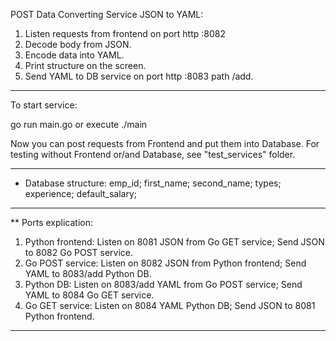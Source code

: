 POST Data Converting Service JSON to YAML:

1. Listen requests from frontend on port http :8082
2. Decode body from JSON.
3. Encode data into YAML.
4. Print structure on the screen.
5. Send YAML to DB service on port http :8083 path /add.
___

To start service:

go run main.go
or execute ./main

Now you can post requests from Frontend and put them into Database.
For testing without Frontend or/and Database, see "test_services" folder.
___

* Database structure:
emp_id;
first_name;
second_name;
types;
experience;
default_salary;
___

** Ports explication:
1) Python frontend: Listen on 8081 JSON from Go GET service;      Send JSON to 8082 Go POST service.
2) Go POST service: Listen on 8082 JSON from Python frontend;     Send YAML to 8083/add Python DB.
3) Python DB:       Listen on 8083/add YAML from Go POST service; Send YAML to 8084 Go GET service.
4) Go GET service:  Listen on 8084 YAML Python DB;                Send JSON to 8081 Python frontend. 
___
